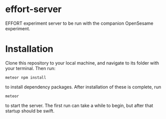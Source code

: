 # effort-server
 EFFORT experiment server to be run with the companion OpenSesame experiment.
 
# Installation
Clone this repository to your local machine, and navigate to its folder with your terminal. Then run:

```
meteor npm install
```
to install dependency packages. After installation of these is complete, run

```
meteor
```
to start the server. The first run can take a while to begin, but after that startup should be swift.

